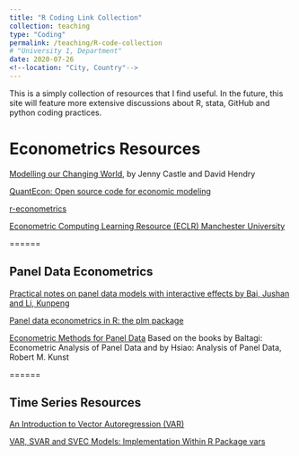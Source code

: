 ```yaml
---
title: "R Coding Link Collection"
collection: teaching
type: "Coding"
permalink: /teaching/R-code-collection
# "University 1, Department"
date: 2020-07-26
<!--location: "City, Country"-->
---
```


This is a simply collection of resources that I find useful. In the future, this site will feature more extensive discussions about R, stata, GitHub and python coding practices. 

# Econometrics Resources

[Modelling our Changing World](https://link.springer.com/book/10.1007%2F978-3-030-21432-6), by Jenny Castle and David Hendry


[QuantEcon: Open source code for economic modeling](https://quantecon.org/)

[r-econometrics](https://www.r-econometrics.com/)


[Econometric Computing Learning Resource (ECLR) Manchester University](http://eclr.humanities.manchester.ac.uk/index.php/Main_Page)

======

## Panel Data Econometrics
[Practical notes on panel data models with interactive effects by Bai, Jushan and Li, Kunpeng](https://mpra.ub.uni-muenchen.de/81087/1/MPRA_paper_81087.pdf)


[Panel data econometrics in R: the plm package](https://cran.r-project.org/web/packages/plm/vignettes/plmPackage.html)

[Econometric Methods for Panel Data](https://homepage.univie.ac.at/robert.kunst/panpres2.pdf)
Based on the books by Baltagi: Econometric Analysis of Panel Data and by Hsiao: Analysis of Panel Data, Robert M. Kunst

======

## Time Series Resources
[An Introduction to Vector Autoregression (VAR)](https://www.r-econometrics.com/timeseries/varintro/)

[VAR, SVAR and SVEC Models: Implementation Within R Package vars](https://cran.r-project.org/web/packages/vars/vignettes/vars.pdf)
